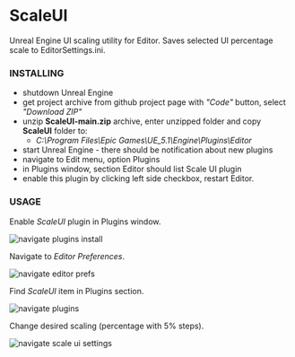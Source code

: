 # ScaleUI
 Unreal Engine UI scaling utility for Editor.
 Saves selected UI percentage scale to EditorSettings.ini.

### INSTALLING

* shutdown Unreal Engine
* get project archive from github project page with _"Code"_ button, select _"Download ZIP"_
* unzip **ScaleUI-main.zip** archive, enter unzipped folder and copy **ScaleUI** folder to:
  - _C:\Program Files\Epic Games\UE_5.1\Engine\Plugins\Editor_
* start Unreal Engine - there should be notification about new plugins
* navigate to Edit menu, option Plugins
* in Plugins window, section Editor should list Scale UI plugin
* enable this plugin by clicking left side checkbox, restart Editor.

### USAGE

Enable *ScaleUI* plugin in Plugins window.

![navigate plugins install](https://user-images.githubusercontent.com/3949132/233721882-9842ec51-b6f7-4fc8-a4eb-fb175bcd1c7d.png)

Navigate to *Editor Preferences*.

![navigate editor prefs](https://user-images.githubusercontent.com/3949132/233721866-e091aaa6-7b58-4949-8800-a3ac1352ad18.png)

Find *ScaleUI* item in Plugins section.

![navigate plugins](https://user-images.githubusercontent.com/3949132/233721897-307a9854-027b-4349-b846-985f28604b03.png)

Change desired scaling (percentage with 5% steps).

![navigate scale ui settings](https://user-images.githubusercontent.com/3949132/233721909-104c583a-ce70-455d-9e32-0fd0a68ab1c8.png)
